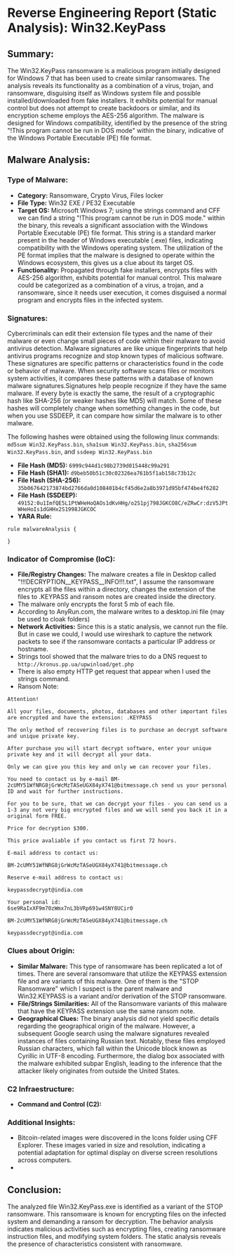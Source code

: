 # Reverse Engineering Report (Static Analysis): Win32.KeyPass

## Summary:
The Win32.KeyPass ransomware is a malicious program initially designed for Windows 7 that has been used to create similar ransomwares. The analysis reveals its functionality as a combination of a virus, trojan, and ransomware, disguising itself as Windows system file and possible installed/downloaded from fake installers. It exhibits potential for manual control but does not attempt to create backdoors or similar, and its encryption scheme employs the AES-256 algorithm. The malware is designed for Windows compatibility, identified by the presence of the string "!This program cannot be run in DOS mode" within the binary, indicative of the Windows Portable Executable (PE) file format.


## Malware Analysis:
### Type of Malware:
- **Category:** Ransomware, Crypto Virus, Files locker
- **File Type:** Win32 EXE / PE32 Executable
- **Target OS:** Microsoft Windows 7; using the strings command and CFF we can find a string "!This program cannot be run in DOS mode." within the binary, this reveals a significant association with the Windows Portable Executable (PE) file format. This string is a standard marker present in the header of Windows executable (.exe) files, indicating compatibility with the Windows operating system. The utilization of the PE format implies that the malware is designed to operate within the Windows ecosystem, this gives us a clue about its target OS.
- **Functionality:** Propagated through fake installers, encrypts files with AES-256 algorithm, exhibits potential for manual control. This malware could be categorized as a combination of a virus, a trojan, and a ransomware, since it needs user execution, it comes disguised a normal program and encrypts files in the infected system.

### Signatures:
Cybercriminals can edit their extension file types and the name of their malware or even change small pieces of code within their malware to avoid antivirus detection. Malware signatures are like unique fingerprints that help antivirus programs recognize and stop known types of malicious software. These signatures are specific patterns or characteristics found in the code or behavior of malware. When security software scans files or monitors system activities, it compares these patterns with a database of known malware signatures.Signatures help people recognize if they have the same malware. If every byte is exactly the same, the result of a cryptographic hash like SHA-256 (or weaker hashes like MD5) will match. Some of these hashes will completely change when something changes in the code, but when you use SSDEEP, it can compare how similar the malware is to other malware.   

The following hashes were obtained using the following linux commands:  `md5sum Win32.KeyPass.bin`, `sha1sum Win32.KeyPass.bin`, `sha256sum Win32.KeyPass.bin`, and `ssdeep Win32.KeyPass.bin`
- **File Hash (MD5):** `6999c944d1c98b2739d015448c99a291`
- **File Hash (SHA1):** `d9beb50b51c30c02326ea761b5f1ab158c73b12c`
- **File Hash (SHA-256):** `35b067642173874bd2766da0d108401b4cf45d6e2a8b3971d95bf474be4f6282`
- **File Hash (SSDEEP):** `49152:0u1ImfQE5L1PtWHeHoQAOs1dKvHHg/o2S1pj798JGKCO8C/eZRwCr:dzV5JPtWHeHoIs1dGHHx2S1998JGKCOC`
- **YARA Rule:**
```yara
rule malwareAnalysis {

}
```

### Indicator of Compromise (IoC):
- **File/Registry Changes:** The malware creates a file in Desktop called "!!!DECRYPTION__KEYPASS__INFO!!!.txt", I assume the ransomware encrypts all the files within a directory, changes the extension of the files to .KEYPASS and ransom notes are created inside the directory.
- The malware only encrypts the forst 5 mb of each file.
- According to AnyRun.com, the malware writes to a desktop.ini file (may be used to cloak folders)
- **Network Activities:** Since this is a static analysis, we cannot run the file. But in case we could, I would use wireshark to capture the network packets to see if the ransomware contacts a particular IP address or hostname.
- Strings tool showed that the malware tries to do a DNS request to `http://kronus.pp.ua/upwinload/get.php`
- There is also empty HTTP get request that appear when I used the strings command.
- Ransom Note:
```text
Attention! 

All your files, documents, photos, databases and other important files are encrypted and have the extension: .KEYPASS

The only method of recovering files is to purchase an decrypt software and unique private key.

After purchase you will start decrypt software, enter your unique private key and it will decrypt all your data.

Only we can give you this key and only we can recover your files.

You need to contact us by e-mail BM-2cUMY51WfNRG8jGrWcMzTASeUGX84yX741@bitmessage.ch send us your personal ID and wait for further instructions.

For you to be sure, that we can decrypt your files - you can send us a 1-3 any not very big encrypted files and we will send you back it in a original form FREE.

Price for decryption $300. 

This price avaliable if you contact us first 72 hours.

E-mail address to contact us:

BM-2cUMY51WfNRG8jGrWcMzTASeUGX84yX741@bitmessage.ch

Reserve e-mail address to contact us:

keypassdecrypt@india.com

Your personal id:
6se9RaIxXF9m70zWmx7nL3bVRp691w4SNY8UCir0

BM-2cUMY51WfNRG8jGrWcMzTASeUGX84yX741@bitmessage.ch

keypassdecrypt@india.com
 ```

### Clues about Origin:
- **Similar Malware:** This type of ransomware has been replicated a lot of times. There are several ransomware that utilize the KEYPASS extension file and are variants of this malware. One of them is the "STOP Ransomware" which I suspect is the parent malware and Win32.KEYPASS is a variant and/or derivation of the STOP ransomware. 
- **File/Strings Similarities:** All of the Ransomware variants of this malware that have the KEYPASS extension use the same ransom note.
- **Geographical Clues:** The binary analysis did not yield specific details regarding the geographical origin of the malware. However, a subsequent Google search using the malware signatures revealed instances of files containing Russian text. Notably, these files employed Russian characters, which fall within the Unicode block known as Cyrillic in UTF-8 encoding. Furthermore, the dialog box associated with the malware exhibited subpar English, leading to the inference that the attacker likely originates from outside the United States.

### C2 Infraestructure:
- **Command and Control (C2):**

### Additional Insights:
- Bitcoin-related images were discovered in the Icons folder using CFF Explorer. These images varied in size and resolution, indicating a potential adaptation for optimal display on diverse screen resolutions across computers.
- 


## Conclusion:
The analyzed file Win32.KeyPass.exe is identified as a variant of the STOP ransomware. This ransomware is known for encrypting files on the infected system and demanding a ransom for decryption. The behavior analysis indicates malicious activities such as encrypting files, creating ransomware instruction files, and modifying system folders. The static analysis reveals the presence of characteristics consistent with ransomware.
